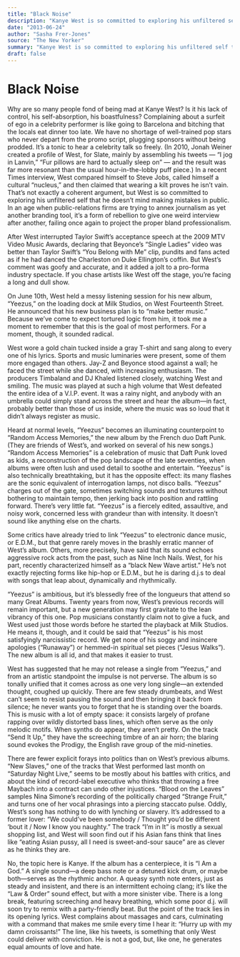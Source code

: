 ```yaml
---
title: "Black Noise"
description: "Kanye West is so committed to exploring his unfiltered self that he doesn’t mind making mistakes in public. In an age when public-relations firms are trying to annex journalism as yet another branding..."
date: "2013-06-24"
author: "Sasha Frer-Jones"
source: "The New Yorker"
summary: "Kanye West is so committed to exploring his unfiltered self that he doesn’t mind making mistakes in public. In an age when public-relations firms are trying to annex journalism as yet another branding tool, it’s a form of rebellion to give one weird interview after another, failing once again to project the proper bland professionalism. On June 10th, West held a messy listening session for his new album, “Yeezus” on the loading dock at Milk Studios, on West Fourteenth Street"
draft: false
---
```


# Black Noise

Why are so many people fond of being mad at Kanye West? Is it his lack of control, his self-absorption, his boastfulness? Complaining about a surfeit of ego in a celebrity performer is like going to Barcelona and bitching that the locals eat dinner too late. We have no shortage of well-trained pop stars who never depart from the promo script, plugging sponsors without being prodded. It’s a tonic to hear a celebrity talk so freely. (In 2010, Jonah Weiner created a profile of West, for Slate, mainly by assembling his tweets — “I jog in Lanvin,” “Fur pillows are hard to actually sleep on” — and the result was far more resonant than the usual hour-in-the-lobby puff piece.) In a recent Times interview, West compared himself to Steve Jobs, called himself a cultural “nucleus,” and then claimed that wearing a kilt proves he isn’t vain. That’s not exactly a coherent argument, but West is so committed to exploring his unfiltered self that he doesn’t mind making mistakes in public. In an age when public-relations firms are trying to annex journalism as yet another branding tool, it’s a form of rebellion to give one weird interview after another, failing once again to project the proper bland professionalism.

After West interrupted Taylor Swift’s acceptance speech at the 2009 MTV Video Music Awards, declaring that Beyonce’s “Single Ladies” video was better than Taylor Swift’s “You Belong with Me” clip, pundits and fans acted as if he had danced the Charleston on Duke Ellington’s coffin. But West’s comment was goofy and accurate, and it added a jolt to a pro-forma industry spectacle. If you chase artists like West off the stage, you’re facing a long and dull show.

On June 10th, West held a messy listening session for his new album, “Yeezus,” on the loading dock at Milk Studios, on West Fourteenth Street. He announced that his new business plan is to “make better music.” Because we’ve come to expect tortured logic from him, it took me a moment to remember that this is the goal of most performers. For a moment, though, it sounded radical.

West wore a gold chain tucked inside a gray T-shirt and sang along to every one of his lyrics. Sports and music luminaries were present, some of them more engaged than others. Jay-Z and Beyonce stood against a wall; he faced the street while she danced, with increasing enthusiasm. The producers Timbaland and DJ Khaled listened closely, watching West and smiling. The music was played at such a high volume that West defeated the entire idea of a V.I.P. event. It was a rainy night, and anybody with an umbrella could simply stand across the street and hear the album—in fact, probably better than those of us inside, where the music was so loud that it didn’t always register as music.

Heard at normal levels, “Yeezus” becomes an illuminating counterpoint to “Random Access Memories,” the new album by the French duo Daft Punk. (They are friends of West’s, and worked on several of his new songs.) “Random Access Memories” is a celebration of music that Daft Punk loved as kids, a reconstruction of the pop landscape of the late seventies, when albums were often lush and used detail to soothe and entertain. “Yeezus” is also technically breathtaking, but it has the opposite effect: its many flashes are the sonic equivalent of interrogation lamps, not disco balls. “Yeezus” charges out of the gate, sometimes switching sounds and textures without bothering to maintain tempo, then jerking back into position and rattling forward. There’s very little fat. “Yeezus” is a fiercely edited, assaultive, and noisy work, concerned less with grandeur than with intensity. It doesn’t sound like anything else on the charts.

Some critics have already tried to link “Yeezus” to electronic dance music, or E.D.M., but that genre rarely moves in the brashly erratic manner of West’s album. Others, more precisely, have said that its sound echoes aggressive rock acts from the past, such as Nine Inch Nails. West, for his part, recently characterized himself as a “black New Wave artist.” He’s not exactly rejecting forms like hip-hop or E.D.M., but he is daring d.j.s to deal with songs that leap about, dynamically and rhythmically.

“Yeezus” is ambitious, but it’s blessedly free of the longueurs that attend so many Great Albums. Twenty years from now, West’s previous records will remain important, but a new generation may first gravitate to the lean vibrancy of this one. Pop musicians constantly claim not to give a fuck, and West used just those words before he started the playback at Milk Studios. He means it, though, and it could be said that “Yeezus” is his most satisfyingly narcissistic record. We get none of his soggy and insincere apologies (“Runaway”) or hemmed-in spiritual set pieces (“Jesus Walks”). The new album is all id, and that makes it easier to trust.

West has suggested that he may not release a single from “Yeezus,” and from an artistic standpoint the impulse is not perverse. The album is so tonally unified that it comes across as one very long single—an extended thought, coughed up quickly. There are few steady drumbeats, and West can’t seem to resist pausing the sound and then bringing it back from silence; he never wants you to forget that he is standing over the boards. This is music with a lot of empty space: it consists largely of profane rapping over wildly distorted bass lines, which often serve as the only melodic motifs. When synths do appear, they aren’t pretty. On the track “Send It Up,” they have the screeching timbre of an air horn; the blaring sound evokes the Prodigy, the English rave group of the mid-nineties.

There are fewer explicit forays into politics than on West’s previous albums. “New Slaves,” one of the tracks that West performed last month on “Saturday Night Live,” seems to be mostly about his battles with critics, and about the kind of record-label executive who thinks that throwing a free Maybach into a contract can undo other injustices. “Blood on the Leaves” samples Nina Simone’s recording of the politically charged “Strange Fruit,” and turns one of her vocal phrasings into a piercing staccato pulse. Oddly, West’s song has nothing to do with lynching or slavery. It’s addressed to a former lover: “We could’ve been somebody / Thought you’d be different ‘bout it / Now I know you naughty.” The track “I’m in It” is mostly a sexual shopping list, and West will soon find out if his Asian fans think that lines like “eating Asian pussy, all I need is sweet-and-sour sauce” are as clever as he thinks they are.

No, the topic here is Kanye. If the album has a centerpiece, it is “I Am a God.” A single sound—a deep bass note or a detuned kick drum, or maybe both—serves as the rhythmic anchor. A queasy synth note enters, just as steady and insistent, and there is an intermittent echoing clang; it’s like the “Law & Order” sound effect, but with a more sinister vibe. There is a long break, featuring screeching and heavy breathing, which some poor d.j. will soon try to remix with a party-friendly beat. But the point of the track lies in its opening lyrics. West complains about massages and cars, culminating with a command that makes me smile every time I hear it: “Hurry up with my damn croissants!” The line, like his tweets, is something that only West could deliver with conviction. He is not a god, but, like one, he generates equal amounts of love and hate.
